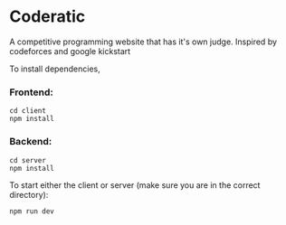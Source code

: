 # Coderatic
A competitive programming website that has it's own judge. Inspired by codeforces and google kickstart

To install dependencies,
### Frontend:
```
cd client
npm install
```
### Backend:
```
cd server
npm install
```
To start either the client or server (make sure you are in the correct directory):
```
npm run dev
```
